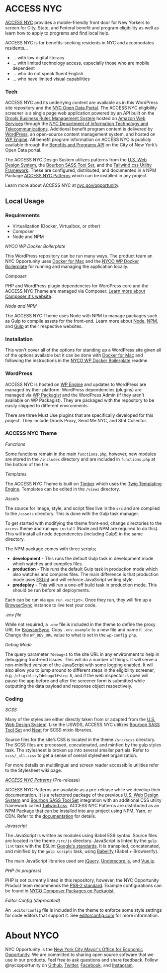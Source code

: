# ACCESS NYC
[ACCESS NYC](http://nyc.gov/accessnyc) provides a mobile-friendly front door for New Yorkers to screen for City, State, and Federal benefit and program eligibility as well as learn how to apply to programs and find local help.

ACCESS NYC is for benefits-seeking residents in NYC and accomodates residents...

* ... with low digital literacy
* ... with limited technology access, especially those who are mobile dependent
* ... who do not speak fluent English
* ... who have limited visual capabilities

### Tech
ACCESS NYC and its underlying content are available as in this WordPress site repository and the [NYC Open Data Portal](https://data.cityofnewyork.us/Social-Services/Benefits-and-Programs-API/2j8u-wtju). The ACCESS NYC eligibility screener is a single page web application powered by an API built on the [Drools Business Rules Management System](https://www.drools.org/) hosted on [Amazon Web Services](https://aws.amazon.com/) through the [NYC Department of Information Technology and Telecommunications](http://www.nyc.gov/doitt). Additional benefit program content is delivered by [WordPress](https://wordpress.org/), an open-source content management system, and hosted on [WP Engine](https://wpengine.com/). All benefit program information on ACCESS NYC is publicly available through the [Benefits and Programs API](https://data.cityofnewyork.us/Social-Services/Benefits-and-Programs-API/2j8u-wtju) on the City of New York’s Open Data portal.

The ACCESS NYC Design System utilizes patterns from the [U.S. Web Design System](https://designsystem.digital.gov/), the [Bourbon SASS Tool Set](https://www.bourbon.io/), and the [Tailwind.css Utility Framework](https://tailwindcss.com/). These are configured, distributed, and documented in a NPM Package [ACCESS NYC Patterns](https://github.com/cityofnewyork/access-nyc-patterns) which can be installed in any project.

Learn more about ACCESS NYC at [nyc.gov/opportunity](http://www1.nyc.gov/site/opportunity/portfolio/access-nyc.page).

## Local Usage

### Requirements
* Virtualization (Docker, Virtualbox, or other)
* Composer
* Node and NPM

*NYCO WP Docker Boilerplate*

This WordPress repository can be run many ways. The product team an NYC Opportunity uses [Docker for Mac](https://www.docker.com/docker-mac) and the [NYCO WP Docker Boilerplate](https://github.com/cityofnewyork/nyco-wp-docker-boilerplate) for running and managing the application locally.

*Composer*

PHP and WordPress plugin dependencies for WordPress core and the ACCESS NYC Theme are managed via Composer. [Learn more about Composer it's website](https://getcomposer.org/).

*Node and NPM*

The ACCESS NYC Theme uses Node with NPM to manage packages such as Gulp to compile assets for the front-end. Learn more about [Node](https://nodejs.org), [NPM](https://www.npmjs.com/), and [Gulp](https://gulpjs.com/) at their respective websites.

### Installation
This won't cover all of the options for standing up a WordPress site given all of the options available but it can be done with [Docker for Mac](https://www.docker.com/docker-mac) and following the instructions in the [NYCO WP Docker Boilerplate](https://github.com/cityofnewyork/nyco-wp-docker-boilerplate) readme.

### WordPress
ACCESS NYC is hosted on [WP Engine](https://wpengine.com/) and updates to WordPress are managed by their platform. WordPress dependencies (plugins) are managed via [WP Packagist](https://wpackagist.org/) and the WordPress Admin (if they aren't available on WP Packagist). They are packaged with the repository to be easily shipped to different environments.

There are three Must Use plugins that are specifically developed for this project. They include Drools Proxy, Send Me NYC, and Stat Collector.

### ACCESS NYC Theme
*Functions*

Some functions remain in the main `functions.php`, however, new modules are stored in the `/includes` directory and are included in `functions.php` at the bottom of the file.

*Templates*

The ACCESS NYC Theme is built on [Timber](https://www.upstatement.com/timber/) which uses the [Twig Templating Engine](https://twig.symfony.com/). Templates can be edited in the `/views` directory.

*Assets*

The source for image, style, and script files live in the `src` and are compiled to the `/assets` directory. This is done with the Gulp task manager.

To get started with modifying the theme front-end, change directories to the `access` theme and run `npm install` (Node and NPM are required to do this). This will install all node dependencies (including Gulp!) in the same directory.

The NPM package comes with three scripts;

* **development** - This runs the default Gulp task in development mode which watches and compiles files.
* **production** - This runs the default Gulp task in production mode which also watches and compiles files. The main difference is that production mode uses [ESLint](https://eslint.org/) and will enforce JavaScript writing style.
* **predeploy** - This will run a one-off build task in production mode. This should be run before all deployments.

Each can be run via `npm run <script>`. Once they run, they will fire up a [BrowserSync](https://www.browsersync.io/) instance to live test your code.

*.env file*

While not required, a `.env` file is included in the theme to define the proxy URL for [BrowserSync](https://www.browsersync.io/). Copy `.env.example` to a new file and name it `.env`. Change the `WP_DEV_URL` value to what is set in the `wp-config.php`.

*Debug Mode*

The query parameter `?debug=1` to the site URL in any environment to help in debugging front-end issues. This will do a number of things. It will serve a non-minified version of the JavaScript with some logging enabled. It will also allow you to jump around to different steps in the eligibility screener, e.g. `/eligiblity?debug=1#step-8`, and if the web inspector is open will pause the app before and after the screener form is submitted while outputting the data payload and response object respectively.

### Coding

*SCSS*

Many of the styles are either directly taken from or adapted from the [U.S. Web Design System](https://designsystem.digital.gov/). Like the USWDS, ACCESS NYC utilizes [Bourbon SASS Tool Set](https://www.bourbon.io/) and [Neat](https://neat.bourbon.io/) for SCSS mixin libraries.

Source files for the site’s CSS is located in the theme `/src/scss` directory. The SCSS files are processed, concatenated, and minfied by the gulp styles task. The stylesheet is broken up into several smaller partials. Refer to `scss/_all.scss` to get a sense of overall stylesheet organization.

For more details on multilingual and screen reader accessibile utilities refer to the Stylesheet wiki page.

*[ACCESS NYC Patterns](https://github.com/cityofnewyork/access-nyc-patterns)* (Pre-release)

ACCESS NYC Patterns are available as a pre-release while we develop their documentation. It is a refactored package of the previous [U.S. Web Design System](https://designsystem.digital.gov/) and [Bourbon SASS Tool Set](https://www.bourbon.io/) integration with an additional CSS utility framework called [Tailwind.css](https://tailwindcss.com/). ACCESS NYC Patterns are distributed as an NPM Package that can be installed into any project using NPM, Yarn, or CDN. Refer to the [documentation](https://github.com/cityofnewyork/access-nyc-patterns) for details.

*Javascript*

The JavaScript is written as modules using Babel ES6 syntax. Source files are located in the theme `/src/js` directory. JavaScript is linted by the `gulp lint` task with the ESLint [Google's standards](https://google.github.io/styleguide/javascriptguide.xml). It is transpiled, concatenated, and minified by the `gulp scripts` task, using [Babelify](https://github.com/babel/babelify) (Babel + Browserify).

The main JavaScript libraries used are [jQuery](http://jquery.com/), [Underscore.js](http://underscorejs.org/), and [Vue.js](https://vuejs.org/).

*PHP (in progress)*

PHP is not currently linted in this repository, however, the NYC Opportunity Product team recommends the [PSR-2 standard](https://www.php-fig.org/psr/psr-2/). Example configurations can be found in [NYCO Composer Packages on Packagist](https://packagist.org/users/nycopportunity/).

*Editor Config (deprecated)*

An `.editorconfig` file is included in the theme to enforce some style settings for code editors that support it. See [editorconfig.com](http://editorconfig.org/) for more information.

# About NYCO

NYC Opportunity is the [New York City Mayor's Office for Economic Opportunity](http://nyc.gov/opportunity). We are committed to sharing open source software that we use in our products. Feel free to ask questions and share feedback. Follow @nycopportunity on [Github](https://github.com/orgs/CityOfNewYork/teams/nycopportunity), [Twitter](https://twitter.com/nycopportunity), [Facebook](https://www.facebook.com/NYCOpportunity/), and [Instagram](https://www.instagram.com/nycopportunity/).